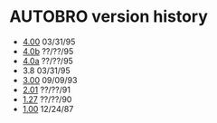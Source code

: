 # AUTOBRO version history

- [4.00](4.00) 03/31/95
- [4.0b](4.0b) ??/??/95
- [4.0a](4.0a) ??/??/95
- 3.8 03/31/95
- [3.00](3.00) 09/09/93
- [2.01](2.01) ??/??/91
- [1.27](1.27) ??/??/90
- [1.00](1.00) 12/24/87
